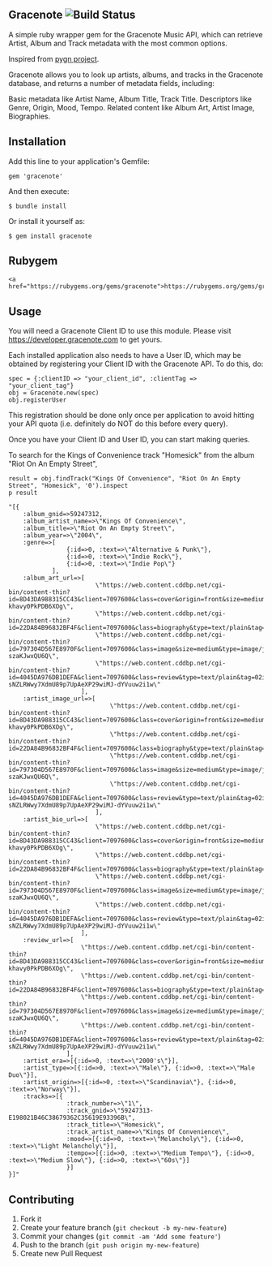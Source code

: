 ## Gracenote ![Build Status](https://secure.travis-ci.org/rubygems/rubygems.org.png?branch=master)
A simple ruby wrapper gem for the Gracenote Music API, which can retrieve Artist, Album and Track metadata with the most common options.

Inspired from <a href="https://github.com/cweichen/pygn">pygn project</a>.

Gracenote allows you to look up artists, albums, and tracks in the Gracenote database, and returns a number of metadata fields, including:

Basic metadata like Artist Name, Album Title, Track Title.
Descriptors like Genre, Origin, Mood, Tempo.
Related content like Album Art, Artist Image, Biographies.

## Installation

Add this line to your application's Gemfile:

    gem 'gracenote'

And then execute:

    $ bundle install

Or install it yourself as:

    $ gem install gracenote

## Rubygem
	
	<a href="https://rubygems.org/gems/gracenote">https://rubygems.org/gems/gracenote</a>

## Usage

You will need a Gracenote Client ID to use this module. Please visit https://developer.gracenote.com to get yours.

Each installed application also needs to have a User ID, which may be obtained by registering your Client ID with the Gracenote API. To do this, do:

    spec = {:clientID => "your_client_id", :clientTag => "your_client_tag"}
    obj = Gracenote.new(spec)
    obj.registerUser

This registration should be done only once per application to avoid hitting your API quota (i.e. definitely do NOT do this before every query).

Once you have your Client ID and User ID, you can start making queries.

To search for the Kings of Convenience track "Homesick" from the album "Riot On An Empty Street",

    result = obj.findTrack("Kings Of Convenience", "Riot On An Empty Street", "Homesick", '0').inspect
    p result

    "[{
    	:album_gnid=>59247312, 
    	:album_artist_name=>\"Kings Of Convenience\", 
    	:album_title=>\"Riot On An Empty Street\", 
    	:album_year=>\"2004\", 
    	:genre=>[
    				{:id=>0, :text=>\"Alternative & Punk\"}, 
    				{:id=>0, :text=>\"Indie Rock\"}, 
    				{:id=>0, :text=>\"Indie Pop\"}
    			], 
		:album_art_url=>[
							\"https://web.content.cddbp.net/cgi-bin/content-thin?id=8D43DA988315CC43&client=7097600&class=cover&origin=front&size=medium&type=image/jpeg&tag=02BRjsNLZYowVXp0wIWfvtWO1QSISZ1t0YD7Pd5n-khavy0PkPDB6XOg\", 
							\"https://web.content.cddbp.net/cgi-bin/content-thin?id=22DA84B96832BF4F&client=7097600&class=biography&type=text/plain&tag=021ZJF4GBUyZMsNd2KuX0cXK8Av.xR0QtaXUGYjxzx483r2cTnn668Bg\", 
							\"https://web.content.cddbp.net/cgi-bin/content-thin?id=797304D567E8970F&client=7097600&class=image&size=medium&type=image/jpeg&tag=02FtBZ1phn1i5tao2YrRWSM27dc65Xtbdz5uqCVFlbTj-szaKJwxQU6Q\", 
							\"https://web.content.cddbp.net/cgi-bin/content-thin?id=4045DA976DB1DEFA&client=7097600&class=review&type=text/plain&tag=02iuit24FNZPZYA-sNZLRWwy7XdmU89p7UpAeXP29wiMJ-dYVuuw2i1w\"
						], 
		:artist_image_url=>[
								\"https://web.content.cddbp.net/cgi-bin/content-thin?id=8D43DA988315CC43&client=7097600&class=cover&origin=front&size=medium&type=image/jpeg&tag=02BRjsNLZYowVXp0wIWfvtWO1QSISZ1t0YD7Pd5n-khavy0PkPDB6XOg\", 
								\"https://web.content.cddbp.net/cgi-bin/content-thin?id=22DA84B96832BF4F&client=7097600&class=biography&type=text/plain&tag=021ZJF4GBUyZMsNd2KuX0cXK8Av.xR0QtaXUGYjxzx483r2cTnn668Bg\", 
								\"https://web.content.cddbp.net/cgi-bin/content-thin?id=797304D567E8970F&client=7097600&class=image&size=medium&type=image/jpeg&tag=02FtBZ1phn1i5tao2YrRWSM27dc65Xtbdz5uqCVFlbTj-szaKJwxQU6Q\", 
								\"https://web.content.cddbp.net/cgi-bin/content-thin?id=4045DA976DB1DEFA&client=7097600&class=review&type=text/plain&tag=02iuit24FNZPZYA-sNZLRWwy7XdmU89p7UpAeXP29wiMJ-dYVuuw2i1w\"
							], 
		:artist_bio_url=>[
							\"https://web.content.cddbp.net/cgi-bin/content-thin?id=8D43DA988315CC43&client=7097600&class=cover&origin=front&size=medium&type=image/jpeg&tag=02BRjsNLZYowVXp0wIWfvtWO1QSISZ1t0YD7Pd5n-khavy0PkPDB6XOg\", 
							\"https://web.content.cddbp.net/cgi-bin/content-thin?id=22DA84B96832BF4F&client=7097600&class=biography&type=text/plain&tag=021ZJF4GBUyZMsNd2KuX0cXK8Av.xR0QtaXUGYjxzx483r2cTnn668Bg\", 
							\"https://web.content.cddbp.net/cgi-bin/content-thin?id=797304D567E8970F&client=7097600&class=image&size=medium&type=image/jpeg&tag=02FtBZ1phn1i5tao2YrRWSM27dc65Xtbdz5uqCVFlbTj-szaKJwxQU6Q\", 
							\"https://web.content.cddbp.net/cgi-bin/content-thin?id=4045DA976DB1DEFA&client=7097600&class=review&type=text/plain&tag=02iuit24FNZPZYA-sNZLRWwy7XdmU89p7UpAeXP29wiMJ-dYVuuw2i1w\"
						], 
		:review_url=>[
						\"https://web.content.cddbp.net/cgi-bin/content-thin?id=8D43DA988315CC43&client=7097600&class=cover&origin=front&size=medium&type=image/jpeg&tag=02BRjsNLZYowVXp0wIWfvtWO1QSISZ1t0YD7Pd5n-khavy0PkPDB6XOg\", 
						\"https://web.content.cddbp.net/cgi-bin/content-thin?id=22DA84B96832BF4F&client=7097600&class=biography&type=text/plain&tag=021ZJF4GBUyZMsNd2KuX0cXK8Av.xR0QtaXUGYjxzx483r2cTnn668Bg\", 
						\"https://web.content.cddbp.net/cgi-bin/content-thin?id=797304D567E8970F&client=7097600&class=image&size=medium&type=image/jpeg&tag=02FtBZ1phn1i5tao2YrRWSM27dc65Xtbdz5uqCVFlbTj-szaKJwxQU6Q\", 
						\"https://web.content.cddbp.net/cgi-bin/content-thin?id=4045DA976DB1DEFA&client=7097600&class=review&type=text/plain&tag=02iuit24FNZPZYA-sNZLRWwy7XdmU89p7UpAeXP29wiMJ-dYVuuw2i1w\"
					], 
		:artist_era=>[{:id=>0, :text=>\"2000's\"}], 
		:artist_type=>[{:id=>0, :text=>\"Male\"}, {:id=>0, :text=>\"Male Duo\"}], 
		:artist_origin=>[{:id=>0, :text=>\"Scandinavia\"}, {:id=>0, :text=>\"Norway\"}], 
		:tracks=>[{
					:track_number=>\"1\", 
					:track_gnid=>\"59247313-E198021B46C38679362C35619E93396B\", 
					:track_title=>\"Homesick\", 
					:track_artist_name=>\"Kings Of Convenience\", 
					:mood=>[{:id=>0, :text=>\"Melancholy\"}, {:id=>0, :text=>\"Light Melancholy\"}], 
					:tempo=>[{:id=>0, :text=>\"Medium Tempo\"}, {:id=>0, :text=>\"Medium Slow\"}, {:id=>0, :text=>\"60s\"}]
					}]
	}]"

## Contributing

1. Fork it
2. Create your feature branch (`git checkout -b my-new-feature`)
3. Commit your changes (`git commit -am 'Add some feature'`)
4. Push to the branch (`git push origin my-new-feature`)
5. Create new Pull Request
